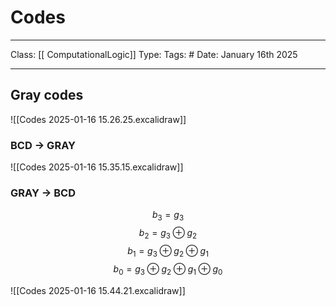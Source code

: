 # Codes
___
Class: [[ ComputationalLogic]]
Type: 
Tags: # 
Date: January 16th 2025
___

## Gray codes 
![[Codes 2025-01-16 15.26.25.excalidraw]]
### BCD $\rightarrow$ GRAY
![[Codes 2025-01-16 15.35.15.excalidraw]]
### GRAY $\rightarrow$ BCD
$$b_3 = g_3$$ $$b_2 = g_3 \oplus g_2$$ $$b_1 = g_3 \oplus g_2 \oplus g_1$$ $$b_0 = g_3 \oplus g_2 \oplus g_1 \oplus g_0$$
 


![[Codes 2025-01-16 15.44.21.excalidraw]]